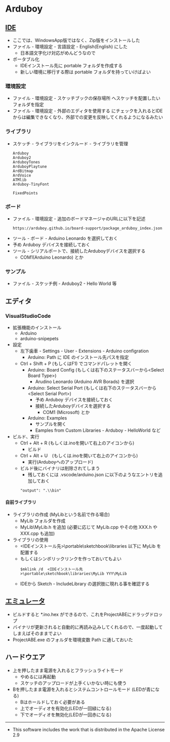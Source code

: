 # Arduboy

## [IDE](https://www.arduino.cc/en/Main/Software#download)
* ここでは、WindowsApp版ではなく、Zip版をインストールした
* ファイル - 環境設定 - 言語設定 - English(English) にした
    * 日本語文字化け対応がめんどうなので
* ポータブル化
    * IDEインストール先に portable フォルダを作成する
    * 新しい環境に移行する際は portable フォルダを持っていけばよい

### 環境設定 
* ファイル - 環境設定 - スケッチブックの保存場所 へスケッチを配置したいフォルダを指定
* ファイル - 環境設定 - 外部のエディタを使用する にチェックを入れるとIDEからは編集できなくなり、外部での変更を反映してくれるようになるみたい

### ライブラリ
* スケッチ - ライブラリをインクルード - ライブラリを管理
    ~~~
    Arduboy
    Arduboy2
    ArduboyTones
    ArduboyPlaytune
    ArdBitmap
    ArdVoice
    ATMlib
    Arduboy-TinyFont

    FixedPoints
    ~~~
    
### ボード
* ファイル - 環境設定 - 追加のボードマネージャのURLに以下を記述
    ~~~
    https://arduboy.github.io/board-support/package_arduboy_index.json 
    ~~~
* ツール - ボード - Arduino Leonardo を選択しておく
* 予め Arduboy デバイスを接続しておく
* ツール - シリアルポートで、接続したArduboyデバイスを選択する
    * COM1(Arduino Leonardo) とか

### サンプル
* ファイル - スケッチ例 - Arduboy2 - Hello World 等

## エディタ

<!--
### [VisualStudio](https://www.visualmicro.com/)
* Extensions - Manage Extensions - Arduino IDE for Visual Studio をインストール - Visual Studio 再起動
* Extensions - vMicro
    * General - Configure Arduion IDE locations - Arduion IDEをインストールしたパスを設定(多分自動設定済になっている)
    * IDE に Arduino 1.6/1.8 を選択する
    * Board に Arduino Leonardo を選択する

#### 自前ライブラリ
* ライブラリの作成 (Visual Studio)
    * Arduino Library Projectで作成、ここではXXXとする
    * ファイルの追加をする場合は、srcフォルダ以下に配置されるように追加する
* ライブラリを使う側でやること (Visual Studioから使う場合)
    * ソリューションを右クリック - Add - Existing Project... - XXX.vcxitems を追加する
    * Referencesを右クリック - Add Reference... - XXXにチェックを入れる
*  ライブラリを使う側でやること (IDEから使う場合)
    * ファイル - 環境設定 - スケッチブックの保存場所 で指定したフォルダ内の libraries フォルダ以下にライブラリを配置する
    * IDEで、スケッチ - ライブラリをインクルード - 選択肢に(配置済だと)現れるようになるので選択する
-->

### VisualStudioCode
* 拡張機能のインストール
    * Arduino
    * arduino-snipepets
* 設定
    * 左下歯車 - Settings - User - Extensions - Arduino configration
        * Arduino: Path に IDE のインストール先パスを指定
    * Ctrl + Shift + P (もしくはF1) でコマンドパレットを開く
        * Arduino: Board Config (もしくは右下のステータスバーから\<Select Board Type\>)
            * Arudino Leonardo (Arduino AVR Borads) を選択
        * Arduino: Select Serial Port (もしくは右下のステータスバーから\<Select Serial Port\>)
            * 予め Arduboy デバイスを接続しておく
            * 接続したArduboyデバイスを選択する
                * COM1 (Microsoft) とか
        * Arduino: Examples
            * サンプルを開く
            * Eamples from Custom Libraries - Arduboy - HelloWorld など
* ビルド、実行
    * Ctrl + Alt + R (もしくは.inoを開いて右上のアイコンから)
        * ビルド
    * Ctrl + Alt + U　(もしくは.inoを開いて右上のアイコンから)
        * 実行(Arduboyへのアップロード)
    * ビルド後にバイナリは削除されてしまう
        * 残しておくには .vscode/arduino.json に以下のようなエントリを追加しておく
        ~~~
        "output": ".\\bin"
        ~~~
#### 自前ライブラリ
* ライブラリの作成 (MyLibという名前で作る場合)
    * MyLib フォルダを作成
    * MyLib\MyLib.h を追加 (必要に応じて MyLib.cpp やその他 XXX.h や XXX.cpp も追加)
* ライブラリの使用 
    * <IDEインストール先>\portable\sketchbook\libraries 以下に MyLib を配置する
    * もしくはシンボリックリンクを作っておいてもよい
        ~~~
        $mklink /d  <IDEインストール先>\portable\sketchbook\libraries\MyLib YYY\MyLib
        ~~~
    * IDEから Sketch - IncludeLibrary の選択肢に現れる事を確認する

## [エミュレータ](https://github.com/felipemanga/ProjectABE)
* ビルドすると *.ino.hex ができるので、これをProjectABEにドラッグドロップ
* バイナリが更新されると自動的に再読み込みしてくれるので、一度起動してしまえばそのままでよい
* ProjectABE.exe のフォルダを環境変数 Path に通しておいた

## ハードウエア
* 上を押したまま電源を入れるとフラッシュライトモード
    * やめるには再起動
    * スケッチのアップロードが上手くいかない時にも使う
* Bを押したまま電源を入れるとシステムコントロールモード (LEDが青になる)
    * Bはホールドしておく必要がある
    * 上でオーディオを有効化(LEDが一回緑になる)
    * 下でオーディオを無効化(LEDが一回赤になる)

----
* This software includes the work that is distributed in the Apache License 2.9
<!--
TODO
    Math
        四元数
        テーブル使用サインコサイン
        DistanceFunctions
        ParametericSurface

    スプライト
        コンバーターの使用
        表示

    LED
        digitalWriteRGB(RGB_ON, RGB_OFF, RGB_OFF);
        digitalWriteRGB(RED_LED, RGB_ON);digitalWriteRGB(GREEN_LED, RGB_OFF);digitalWriteRGB(BLUE_LED, RGB_OFF);

        setRGBled(255, 0, 0);
        setRGBled(RED_LED, 255);setRGBled(RED_GREEN, 0);setRGBled(RED_BLUE, 0);

    EEPROM
        EEPROM_STORAGE_SPACE_START 以降がアプリから使用可能
        	    arduboy.print("\nEEPROM = ");
			arduboy.print(EEPROM_STORAGE_SPACE_START+1);
			arduboy.print(" = ");
			arduboy.print(EEPROM.read(EEPROM_STORAGE_SPACE_START));
    
    オーディオ
        Arduboy2Audio::enabled(),on(),off(),toggle()
        //ArduboyPlaytuneand ArduboyTones でonである必要がある
        if (!Arduboy2Audio::enabled()) {
		 Arduboy2Audio::on();
	    }
-->